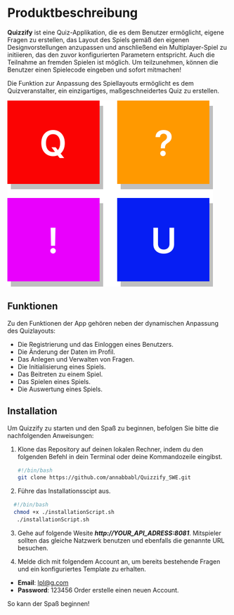 # Produktbeschreibung

**Quizzify** ist eine Quiz-Applikation, die es dem Benutzer ermöglicht, eigene Fragen zu erstellen, das Layout des Spiels gemäß den eigenen Designvorstellungen anzupassen und anschließend ein Multiplayer-Spiel zu initiieren, das den zuvor konfigurierten Parametern entspricht. Auch die Teilnahme an fremden Spielen ist möglich. Um teilzunehmen, können die Benutzer einen Spielecode eingeben und sofort mitmachen!

Die Funktion zur Anpassung des Spiellayouts ermöglicht es dem Quizveranstalter, ein einzigartiges, maßgeschneidertes Quiz zu erstellen.

![Logo Quizzify](/assets/logo.svg "Quizzify")

## Funktionen

Zu den Funktionen der App gehören neben der dynamischen Anpassung des Quizlayouts:

- Die Registrierung und das Einloggen eines Benutzers.
- Die Änderung der Daten im Profil.
- Das Anlegen und Verwalten von Fragen.
- Die Initialisierung eines Spiels.
- Das Beitreten zu einem Spiel.
- Das Spielen eines Spiels.
- Die Auswertung eines Spiels.

## Installation

Um Quizzify zu starten und den Spaß zu beginnen, befolgen Sie bitte die nachfolgenden Anweisungen:

1. Klone das Repository auf deinen lokalen Rechner, indem du den folgenden Befehl in dein Terminal oder deine Kommandozeile eingibst.

   ```bash
   #!/bin/bash
   git clone https://github.com/annabbabl/Quizzify_SWE.git
   ```

2. Führe das Installationsscipt aus.

 ```bash
   #!/bin/bash
   chmod +x ./installationScript.sh
    ./installationScript.sh
 ```

3. Gehe auf folgende Wesite ***http://YOUR_API_ADRESS:8081***. Mitspieler sollten das gleiche Natzwerk benutzen und ebenfalls die genannte URL besuchen.

4. Melde dich mit folgendem Account an, um bereits bestehende Fragen und ein konfiguriertes Template zu erhalten.

- **Email**: lpl@g.com
- **Password**: 123456
Order erstelle einen neuen Account.

So kann der Spaß beginnen!
